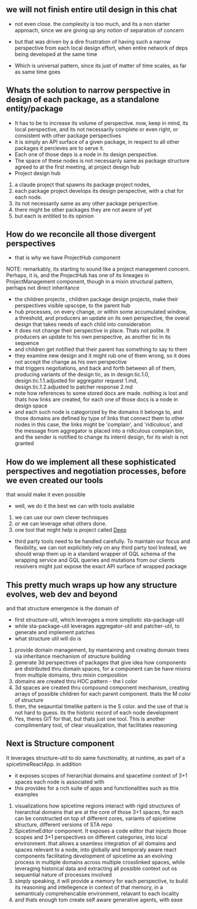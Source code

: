 ## we will not finish entire util design in this chat

- not even close. the complexity is too much, and its a non starter approach, since we are giving up any notion of
  separation of concern

- but that was driven by a dire frustration of having such a narrow perspective from each local design effort, when
  entire network of deps being developed at the same time

- Which is universal pattern, since its just of matter of time scales, as far as same time goes

## Whats the solution to narrow perspective in design of each package, as a standalone entity/package

- It has to be to increase its volume of perspective.
  now, keep in mind, its local perspective, and its not necessarily complete or even right, or consistent with other
  package perspectives
- it is simply an API surface of a given package, in respect to all other packages it percieves are to serve it.
- Each one of those deps is a node in its design perspective.
- The space of these nodes is not necessarily same as
  package structure agreed to at the first meeting, at project design hub
- Project design hub

1. a claude project that spawns its package project nodes,
2. each package project develops its design perspective, with a chat for each node.
3. its not necessarily same as any other package perspective.
4. there might be other packages they are not aware of yet
5. but each is entitled to its opinion

## How do we reconcile all those divergent perspectives

- that is why we have ProjectHub component

NOTE: remarkably, its starting to sound like a project management concern. Perhaps, it is, and the ProjectHub has one
of its lineages in ProjectManagement component, though in a mixin structural pattern, perhaps not direct inheritance

- the children projects , children package design projects, make their perspectives visible upscope, to the
  parent hub
- hub processes, on every change, or within some accumulated window, a threshold, and producers an update on its
  own perspective, the overal design that takes needs of each child into consideration
- it does not change their perspective in place. Thats not polite. It producers an update to his own perspective, as
  another tic in its sequence
- and children get notified that their parent has something to say to them
- they examine new design and it might rub one of them wrong, so it does not accept the change as his own perspective
- that triggers negotiations, and back and forth between all of them, producing variants of the design tic, as in
  design.tic.1.0, design.tic.1.1.adjusted for aggregator request 1.md, design.tic.1.2.adjusted to patcher response 2.md
- note how references to some stored docs are made. nothing is lost and thats how links are created, for each one of
  those docs is a node in design space
- and each such node is categorized by the domains it belongs to, and those domains are defined by type of links
  that connect them to other nodes
  in this case, the links might be 'complain', and 'ridiculous', and the message from aggregator is placed into a
  ridiculous complain bin, and the sender is notified to change its internl design, for its wish is not granted

## How do we implement all these sophisticated perspectives and negotiation processes, before we even created our tools

that would make it even possible

- well, we do it the best we can with tools available

1. we can use our own clever techniques
2. or we can leverage what others done.
3. one tool that might help is project called [Deep](https://github.com/deep-foundation/deep)

- third party tools need to be handled carefully. To maintain our focus and flexibility, we can not explicitely rely on
  any third party tool
  Instead, we should wrap them up in a standard wrapper of GQL schema of the wrapping service and GQL queries and
  mutations from
  our clients
  resolvers might just expose the exact API surface of wrapped package

## This pretty much wraps up how any structure evolves, web dev and beyond

and that structure emergence is the domain of

- first structure-util, which leverages a more simplistic sta-package-util
- while sta-package-util leverages aggregator-util and patcher-util, to generate and implement patches
- what structure util will do is

1. provide domain management, by maintaining and creating domain trees via inheritance
   mechanism of structure building
2. generate 3d perspectives of packages that give idea how components are distributed thru domain spaces,
   for a component can be have mixins from multiple domains, thru mixin composition
3. domains are created thru HOC pattern - the I color
4. 3d spaces are created thru compound component mechanism, creating arrays of possible children for each parent
   component.
   thats the M color of structure
5. then, the seqauntial timelike pattern is the S color.
   and the use of that is not hard to guess. its the historic record of each node development
6. Yes, theres GIT for that, but thats just one tool. This is another complimentary tool, of clear visualization,
   that facilitates reasoning

## Next is Structure component

It leverages structure-util to do same functionality, at runtime, as part of a spicetimeReactApp.
in addition

- it exposes scopes of hierarchial domains and spacetime context of 3+1 spaces each node is associated with
- this provides for a rich suite of apps and functionalities such as this examples

1. visualizations how spicetime regions interact with rigid structures of hierarchial domains that are at the
   core of those 3+1 spaces, for each can be constructed on top of different cores, variants of spicetime structure,
   different versions of STA repo
2. SpicetimeEditor component. It exposes a code editor that injects those scopes and 3+1 perspectives on different
   categories,
   into local environment.
   that allows a seamless integration of all domains and spaces relevant to a node, into globally and temporaly aware
   react components
   facilitating development of spicetime as an evolving process in multiple domains across multiple crosslinked spaces,
   while leveraging historical data and extracting all possible context out os sequential nature of processes involved
3. simply speaking, it will provide a memory for each perspective, to build its reasoning and intellegence in context of
   that memory,
   in a semanticaly comprehencable environment, relavant to each locality
4. and thats enough tom create self aware generative agents, with ease 